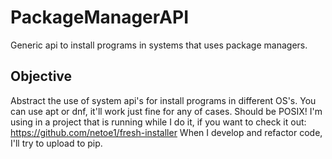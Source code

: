 # PackageManagerAPI
Generic api to install programs in systems that uses package managers.


## Objective
  Abstract the use of system api's for install programs in different OS's. You can use apt or dnf, it'll work just fine for any of cases. Should be POSIX!
  I'm using in a project that is running while I do it, if you want to check it out: https://github.com/netoe1/fresh-installer
  When I develop and refactor code, I'll try to upload to pip.

  
